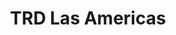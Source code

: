 ---
title: "TRD Las Americas"
url: /bayamo/trd-las-americas-carretera-central-y-figueredo/
shop: centro comercial
---